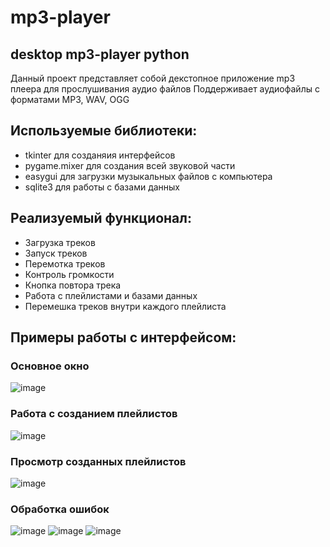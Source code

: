 # mp3-player
## desktop mp3-player python

Данный проект представляет собой декстопное приложение mp3 плеера для прослушивания аудио файлов
Поддерживает аудиофайлы с форматами MP3, WAV, OGG
## Используемые библиотеки:
  * tkinter для созданяия интерфейсов
  * pygame.mixer для создания всей звуковой части
  * easygui для загрузки музыкальных файлов с компьютера
  * sqlite3 для работы с базами данных
## Реализуемый функционал:
  * Загрузка треков
  * Запуск треков
  * Перемотка треков
  * Контроль громкости
  * Кнопка повтора трека
  * Работа с плейлистами и базами данных
  * Перемешка треков внутри каждого плейлиста
  
## Примеры работы с интерфейсом:
### Основное окно
![image](https://user-images.githubusercontent.com/70601189/147241509-ebc0135a-a611-4f7d-b340-fbffa5fc057c.png)
### Работа с созданием плейлистов
![image](https://user-images.githubusercontent.com/70601189/147241814-83483beb-eea9-4574-a2ac-dff719790ab9.png)
### Просмотр созданных плейлистов
![image](https://user-images.githubusercontent.com/70601189/147242054-d3d822a8-68f5-4a43-94d7-cb7c3e8fe488.png)
### Обработка ошибок
![image](https://user-images.githubusercontent.com/70601189/147242217-d74aefda-90f0-4660-a0d7-0c926b4715dd.png)
![image](https://user-images.githubusercontent.com/70601189/147242267-5df70e8c-82de-483f-9e44-6f7b01fbd3ed.png)
![image](https://user-images.githubusercontent.com/70601189/147242390-df84ff4b-231f-4998-b2a1-8d2f3bdc9efb.png)


